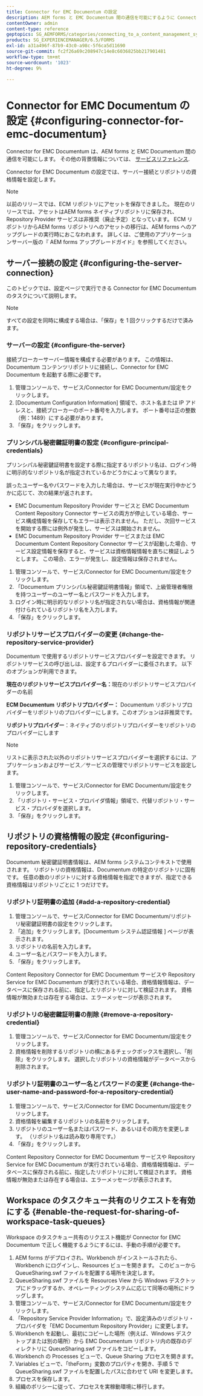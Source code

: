 ```yaml
---
title: Connector for EMC Documentum の設定
description: AEM forms と EMC Documentum 間の通信を可能にするように Connector for EMC Documentum を設定する方法について説明します。
contentOwner: admin
content-type: reference
geptopics: SG_AEMFORMS/categories/connecting_to_a_content_management_system
products: SG_EXPERIENCEMANAGER/6.5/FORMS
exl-id: a31a496f-87b9-43c0-a98c-5f6ca5d11690
source-git-commit: fc2f26a69c208947c14e8c6036825bb217901481
workflow-type: tm+mt
source-wordcount: '1023'
ht-degree: 9%

---
```


# Connector for EMC Documentum の設定 {#configuring-connector-for-emc-documentum}

Connector for EMC Documentum は、AEM forms と EMC Documentum 間の通信を可能にします。 その他の背景情報については、 [サービスリファレンス](https://www.adobe.com/go/learn_aemforms_services_63).

Connector for EMC Documentum の設定では、サーバー接続とリポジトリの資格情報を設定します。

>[!NOTE]
>
>以前のリリースでは、ECM リポジトリにアセットを保存できました。 現在のリリースでは、アセットはAEM forms ネイティブリポジトリに保存され、Repository Provider サービスは非推奨（廃止予定）となっています。 ECM リポジトリからAEM forms リポジトリへのアセットの移行は、AEM forms へのアップグレードの実行時におこなわれます。 詳しくは、ご使用のアプリケーションサーバー版の『 AEM forms アップグレードガイド』を参照してください。

## サーバー接続の設定 {#configuring-the-server-connection}

このトピックでは、設定ページで実行できる Connector for EMC Documentum のタスクについて説明します。

>[!NOTE]
>
>すべての設定を同時に構成する場合は、「保存」を 1 回クリックするだけで済みます。

### サーバーの設定 {#configure-the-server}

接続ブローカーサーバー情報を構成する必要があります。 この情報は、Documentum コンテンツリポジトリに接続し、Connector for EMC Documentum を起動する際に必要です。

1. 管理コンソールで、サービス/Connector for EMC Documentum/設定をクリックします。
1. [Documentum Configuration Information] 領域で、ホスト名または IP アドレスと、接続ブローカーのポート番号を入力します。 ポート番号は正の整数（例：1489）にする必要があります。
1. 「保存」をクリックします。

### プリンシパル秘密鍵証明書の設定 {#configure-principal-credentials}

プリンシパル秘密鍵証明書を設定する際に指定するリポジトリ名は、ログイン時に明示的なリポジトリ名が指定されているかどうかによって異なります。

誤ったユーザー名やパスワードを入力した場合は、サービスが現在実行中かどうかに応じて、次の結果が返されます。

* EMC Documentum Repository Provider サービスと EMC Documentum Content Repository Connector サービスの両方が停止している場合、サービス構成情報を保存してもエラーは表示されません。 ただし、次回サービスを開始する際には例外が発生し、サービスは開始されません。
* EMC Documentum Repository Provider サービスまたは EMC Documentum Content Repository Connector サービスが起動した場合、サービス設定情報を保存すると、サービスは資格情報情報を直ちに検証しようとします。 この場合、エラーが発生し、設定情報は保存されません。

1. 管理コンソールで、サービス/Connector for EMC Documentum/設定をクリックします。
1. 「Documentum プリンシパル秘密鍵証明書情報」領域で、上級管理者権限を持つユーザーのユーザー名とパスワードを入力します。
1. ログイン時に明示的なリポジトリ名が指定されない場合は、資格情報が関連付けられているリポジトリ名を入力します。
1. 「保存」をクリックします。

### リポジトリサービスプロバイダーの変更 {#change-the-repository-service-provider}

Documentum で使用するリポジトリサービスプロバイダーを設定できます。 リポジトリサービスの呼び出しは、設定するプロバイダーに委任されます。 以下のオプションが利用できます。

**現在のリポジトリサービスプロバイダー名：**&#x200B;現在のリポジトリサービスプロバイダーの名前

**ECM Documentum リポジトリプロバイダー：** Documentum リポジトリプロバイダーをリポジトリのプロバイダーにします。このオプションは非推奨です。

**リポジトリプロバイダー**：ネイティブのリポジトリプロバイダーをリポジトリのプロバイダーにします

>[!NOTE]
>
>リストに表示された以外のリポジトリサービスプロバイダーを選択するには、アプリケーションおよびサービス／サービスの管理でリポジトリサービスを設定します。<!-- Fix broken link (See Managing Services) -->

1. 管理コンソールで、サービス/Connector for EMC Documentum/設定をクリックします。
1. 「リポジトリ・サービス・プロバイダ情報」領域で、代替リポジトリ・サービス・プロバイダを選択します。
1. 「保存」をクリックします。

## リポジトリの資格情報の設定 {#configuring-repository-credentials}

Documentum 秘密鍵証明書情報は、AEM forms システムコンテキストで使用されます。 リポジトリの資格情報は、Documentum の特定のリポジトリに固有です。 任意の数のリポジトリに対する資格情報を指定できますが、指定できる資格情報はリポジトリごとに 1 つだけです。

### リポジトリ証明書の追加 {#add-a-repository-credential}

1. 管理コンソールで、サービス/Connector for EMC Documentum/リポジトリ秘密鍵証明書の設定をクリックします。
1. 「追加」をクリックします。[Documentum システム認証情報 ] ページが表示されます。
1. リポジトリの名前を入力します。
1. ユーザー名とパスワードを入力します。
1. 「保存」をクリックします。

Content Repository Connector for EMC Documentum サービスや Repository Service for EMC Documentum が実行されている場合、資格情報情報は、データベースに保存される前に、指定したリポジトリに対して検証されます。 資格情報が無効または存在する場合は、エラーメッセージが表示されます。

### リポジトリの秘密鍵証明書の削除 {#remove-a-repository-credential}

1. 管理コンソールで、サービス/Connector for EMC Documentum/設定をクリックします。
1. 資格情報を削除するリポジトリの横にあるチェックボックスを選択し、「削除」をクリックします。 選択したリポジトリの資格情報がデータベースから削除されます。

### リポジトリ証明書のユーザー名とパスワードの変更 {#change-the-user-name-and-password-for-a-repository-credential}

1. 管理コンソールで、サービス/Connector for EMC Documentum/設定をクリックします。
1. 資格情報を編集するリポジトリの名前をクリックします。
1. リポジトリのユーザー名またはパスワード、あるいはその両方を変更します。 （リポジトリ名は読み取り専用です。）
1. 「保存」をクリックします。

Content Repository Connector for EMC Documentum サービスや Repository Service for EMC Documentum が実行されている場合、資格情報情報は、データベースに保存される前に、指定したリポジトリに対して検証されます。 資格情報が無効または存在する場合は、エラーメッセージが表示されます。

## Workspace のタスクキュー共有のリクエストを有効にする {#enable-the-request-for-sharing-of-workspace-task-queues}

Workspace のタスクキュー共有のリクエスト機能が Connector for EMC Documentum で正しく機能するようにするには、手動の手順が必要です。

1. AEM forms がデプロイされ、Workbench がインストールされたら、Workbench にログインし、Resources ビューを開きます。 このビューから QueueSharing.swf ファイルを配置する場所を決定します。
1. QueueSharing.swf ファイルを Resources View から Windows デスクトップにドラッグするか、オペレーティングシステムに応じて同等の場所にドラッグします。
1. 管理コンソールで、サービス/Connector for EMC Documentum/設定をクリックします。
1. 「Repository Service Provider Information」で、設定済みのリポジトリ・プロバイダを「EMC Documentum Repository Provider」に変更します。
1. Workbench を起動し、最初にコピーした場所（例えば、Windows デスクトップまたは別の場所）から EMC Documentum リポジトリ内の既存のディレクトリに QueueSharing.swf ファイルをコピーします。
1. Workbench の Processes ビューで、Queue Sharing プロセスを開きます。
1. Variables ビューで、「theForm」変数のプロパティを開き、手順 5 で QueueSharing.swf ファイルを配置したパスに合わせて URI を変更します。
1. プロセスを保存します。
1. 組織のポリシーに従って、プロセスを実稼動環境に移行します。
